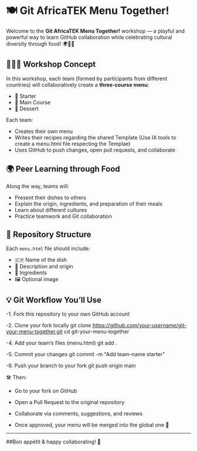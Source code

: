 # 🍽️ Git AfricaTEK Menu Together!

Welcome to the **Git AfricaTEK Menu Together!** workshop — a playful and powerful way to learn GitHub collaboration while celebrating cultural diversity through food! 🌍👩‍🍳

## 🧑‍🤝‍🧑 Workshop Concept

In this workshop, each team (formed by participants from different countries) will collaboratively create a **three-course menu**:
- 🥗 Starter  
- 🍛 Main Course  
- 🍰 Dessert  

Each team:
- Creates their own menu
- Writes their recipes regarding the shared Template (Use IA tools to create a menu.html file respecting the Templae)
- Uses GitHub to push changes, open pull requests, and collaborate

## 🌍 Peer Learning through Food

Along the way, teams will:
- Present their dishes to others
- Explain the origin, ingredients, and preparation of their meals
- Learn about different cultures
- Practice teamwork and Git collaboration

## 📁 Repository Structure
Each `menu.html` file should include:
- 🇨🇵 Name of the dish
- 📜 Description and origin
- 🥒 Ingredients
- 🖼️ Optional image

## 💡 Git Workflow You’ll Use
-1. Fork this repository to your own GitHub account

-2. Clone your fork locally
git clone https://github.com/your-username/git-your-menu-together.git
cd git-your-menu-together

-4. Add your team’s files (menu.html)
git add .

-5. Commit your changes
git commit -m "Add team-name starter"

-6. Push your branch to your fork
git push origin main

🛠️ Then:

- Go to your fork on GitHub

- Open a Pull Request to the original repository

- Collaborate via comments, suggestions, and reviews

- Once approved, your menu will be merged into the global one 🎉

-----------------
##Bon appétit & happy collaborating! 🎉
